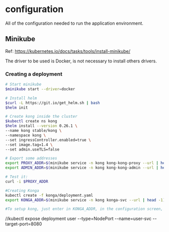 # configuration
All of the configuration needed to run the application environment.


## Minikube

Ref: https://kubernetes.io/docs/tasks/tools/install-minikube/

The driver to be used is Docker, is not necessary to install others drivers.


### Creating a deployment
```bash
# Start minikube
$minikube start --driver=docker

# Install helm
$curl -L https://git.io/get_helm.sh | bash
$helm init

# Create kong inside the cluster
$kubectl create ns kong
$helm install --version 0.26.1 \
--name kong stable/kong \
--namespace kong \
--set ingressController.enabled=true \
--set image.tag=1.4 \
--set admin.useTLS=false

# Export some addresses
export PROXY_ADDR=$(minikube service -n kong kong-kong-proxy --url | head -1)
export ADMIN_ADDR=$(minikube service -n kong kong-kong-admin --url | head -1)

# Test it:
curl -i $PROXY_ADDR

#Creating Konga
kubectl create -f konga/deployment.yaml
export KONGA_ADDR=$(minikube service -n kong konga-svc --url | head -1)

#To setup kong, just enter in KONGA_ADDR, in the configuration screen, put the ADMIN_ADDR

```


//kubectl expose deployment user --type=NodePort --name=user-svc --target-port=8080

